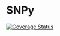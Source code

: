 SNPy
====

[![Coverage Status](https://img.shields.io/coveralls/nataliemac81/SNPy.svg)](https://coveralls.io/r/nataliemac81/SNPy)
